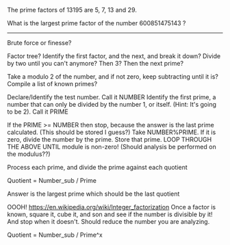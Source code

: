 The prime factors of 13195 are 5, 7, 13 and 29.

What is the largest prime factor of the number 600851475143 ?

----

Brute force or finesse?

Factor tree?
Identify the first factor, and the next, and break it down?
Divide by two until you can't anymore? Then 3? Then the next prime?

Take a modulo 2 of the number, and if not zero, keep subtracting until it is?
Compile a list of known primes?

Declare/Identify the test number. Call it NUMBER
Identify the first prime, a number that can only be divided by the number 1, or itself. (Hint: It's going to be 2). Call it PRIME

If the PRIME >= NUMBER then stop, because the answer is the last prime calculated. (This should be stored I guess?)
Take NUMBER%PRIME. If it is zero, divide the number by the prime. Store that prime.
LOOP THROUGH THE ABOVE UNTIL module is non-zero!
(Should analysis be performed on the modulus??)

Process each prime, and divide the prime against each quotient

Quotient = Number_sub / Prime

Answer is the largest prime which should be the last quotient

OOOH! https://en.wikipedia.org/wiki/Integer_factorization
Once a factor is known, square it, cube it, and son and see if the number is divisible by it! And stop when it doesn't. Should reduce the number you are analyzing.

Quotient = Number_sub / Prime^x

